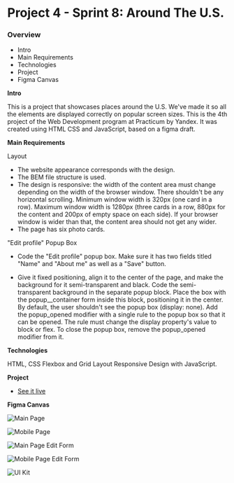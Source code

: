 # Project 4 - Sprint 8: Around The U.S.

### Overview

- Intro
- Main Requirements
- Technologies
- Project
- Figma Canvas

**Intro**

This is a project that showcases places around the U.S. We've made it so all the elements are displayed correctly on popular screen sizes. This is the 4th project of the Web Development program at Practicum by Yandex. It was created using HTML CSS and JavaScript, based on a figma draft.

**Main Requirements**

Layout

- The website appearance corresponds with the design.
- The BEM file structure is used.
- The design is responsive: the width of the content area must change depending on the width of the browser window. There shouldn't be any horizontal scrolling. Minimum window width is 320px (one card in a row). Maximum window width is 1280px (three cards in a row, 880px for the content and 200px of empty space on each side). If your browser window is wider than that, the content area should not get any wider.
- The page has six photo cards.

"Edit profile" Popup Box
- Code the "Edit profile" popup box. Make sure it has two fields titled "Name" and "About me" as well as a "Save" button.

- Give it fixed positioning, align it to the center of the page, and make the background for it semi-transparent and black. Code the semi-transparent background in the separate popup block. Place the box with the popup__container form inside this block, positioning it in the center.
By default, the user shouldn't see the popup box (display: none). Add the popup_opened modifier with a single rule to the popup box so that it can be opened. The rule must change the display property's value to block or flex. To close the popup box, remove the popup_opened modifier from it.

**Technologies**

HTML, CSS Flexbox and Grid Layout Responsive Design with JavaScript.

**Project**

- [See it live](https://kerwindows.github.io/web_project_4/)

**Figma Canvas**

![Main Page](https://github.com/Kerwindows/web_project_4/blob/main/images/MAIN%20PAGE.jpg?raw=true)

![Mobile Page](https://github.com/Kerwindows/web_project_4/blob/main/images/MOBILE.jpg?raw=true) 

![Main Page Edit Form](https://github.com/Kerwindows/web_project_4/blob/main/images/EDIT-FORM.jpg?raw=true)

![Mobile Page Edit Form](https://github.com/Kerwindows/web_project_4/blob/main/images/MOBILE-EDIT-FORM.jpg?raw=true)

![UI Kit](https://github.com/Kerwindows/web_project_4/blob/main/images/UI-KIT.jpg?raw=true)
